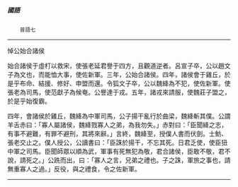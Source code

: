 

##### 國語
　　`晉語七`

* * *

悼公始合諸侯

始合諸侯于虛朾以救宋，使張老延君譽于四方，且觀道逆者。呂宣子卒，公以趙文子為文也，而能恤大事，使佐新軍。三年，公始合諸侯。四年，諸侯會于雞丘，於是乎布命、結援、修好、申盟而還。令狐文子卒，公以魏絳為不犯，使佐新軍。使張老為司馬，使范獻子為候奄。公譽達于戎。五年，諸戎來請服，使魏莊子盟之，於是乎始復霸。

四年，會諸侯於雞丘，魏絳為中軍司馬，公子揚干亂行於曲梁，魏絳斬其僕。公謂羊舌赤曰：「寡人屬諸侯，魏絳戮寡人之弟，為我勿失。」赤對曰：「臣聞絳之志，有事不避難，有罪不避刑，其將來辭。」言終，魏絳至，授僕人書而伏劍。士魴、張老交止之。僕人授公，公讀書曰：「臣誅於揚干，不忘其死。日君乏使，使臣狃中軍之司馬。臣聞師眾以順為武，軍事有死無犯為敬，君合諸侯，臣敢不敬，君不說，請死之。」公跣而出，曰：「寡人之言，兄弟之禮也。子之誅，軍旅之事也，請無重寡人之過。」反役，與之禮食，令之佐新軍。

* * *

